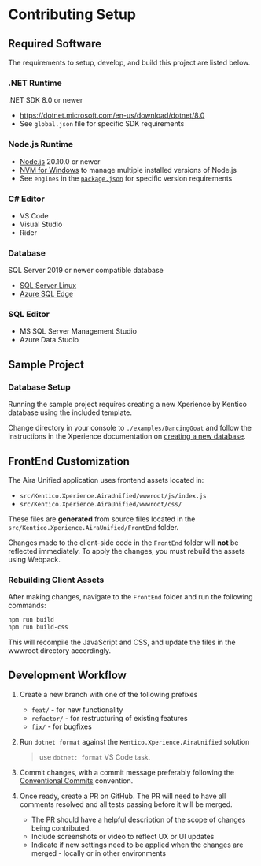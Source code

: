 # Contributing Setup

## Required Software

The requirements to setup, develop, and build this project are listed below.

### .NET Runtime

.NET SDK 8.0 or newer

- <https://dotnet.microsoft.com/en-us/download/dotnet/8.0>
- See `global.json` file for specific SDK requirements

### Node.js Runtime

- [Node.js](https://nodejs.org/en/download) 20.10.0 or newer
- [NVM for Windows](https://github.com/coreybutler/nvm-windows) to manage multiple installed versions of Node.js
- See `engines` in the [`package.json`](/src/Kentico.Xperience.AiraUnified/FrontEnd/package.json) for specific version requirements

### C# Editor

- VS Code
- Visual Studio
- Rider

### Database

SQL Server 2019 or newer compatible database

- [SQL Server Linux](https://learn.microsoft.com/en-us/sql/linux/sql-server-linux-setup?view=sql-server-ver15)
- [Azure SQL Edge](https://learn.microsoft.com/en-us/azure/azure-sql-edge/disconnected-deployment)

### SQL Editor

- MS SQL Server Management Studio
- Azure Data Studio

## Sample Project

### Database Setup

Running the sample project requires creating a new Xperience by Kentico database using the included template.

Change directory in your console to `./examples/DancingGoat` and follow the instructions in the Xperience
documentation on [creating a new database](https://docs.kentico.com/developers-and-admins/installation#Installation-CreateProjectDatabase).

## FrontEnd Customization

The Aira Unified application uses frontend assets located in:

- `src/Kentico.Xperience.AiraUnified/wwwroot/js/index.js`
- `src/Kentico.Xperience.AiraUnified/wwwroot/css/`

These files are **generated** from source files located in the `src/Kentico.Xperience.AiraUnified/FrontEnd` folder.

Changes made to the client-side code in the `FrontEnd` folder will **not** be reflected immediately. To apply the changes, you must rebuild the assets using Webpack.

### Rebuilding Client Assets

After making changes, navigate to the `FrontEnd` folder and run the following commands:

```bash
npm run build
npm run build-css
```

This will recompile the JavaScript and CSS, and update the files in the wwwroot directory accordingly.

## Development Workflow

1. Create a new branch with one of the following prefixes

   - `feat/` - for new functionality
   - `refactor/` - for restructuring of existing features
   - `fix/` - for bugfixes

1. Run `dotnet format` against the `Kentico.Xperience.AiraUnified` solution

   > use `dotnet: format` VS Code task.

1. Commit changes, with a commit message preferably following the [Conventional Commits](https://www.conventionalcommits.org/en/v1.0.0/#summary) convention.

1. Once ready, create a PR on GitHub. The PR will need to have all comments resolved and all tests passing before it will be merged.

   - The PR should have a helpful description of the scope of changes being contributed.
   - Include screenshots or video to reflect UX or UI updates
   - Indicate if new settings need to be applied when the changes are merged - locally or in other environments
